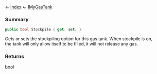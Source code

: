 ← [Index](Api-Index) ← [IMyGasTank](Sandbox.ModAPI.Ingame.IMyGasTank)

### Summary

```csharp
public bool Stockpile { get; set; }
```

Gets or sets the stockpiling option for this gas tank. When stockpile is on, the tank will only allow itself to be filled, it will not release any gas.

### Returns

[bool](System.Boolean)

